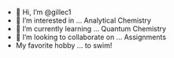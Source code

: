 - 👋 Hi, I’m @gillec1
- 👀 I’m interested in ... Analytical Chemistry
- 🌱 I’m currently learning ... Quantum Chemistry
- 💞️ I’m looking to collaborate on ... Assignments
- My favorite hobby ... to swim!

<!---
gillec1/gillec1 is a ✨ special ✨ repository because its `README.md` (this file) appears on your GitHub profile.
You can click the Preview link to take a look at your changes.
--->
